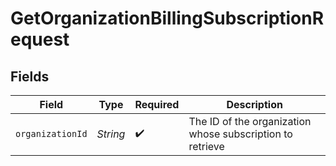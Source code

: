 # GetOrganizationBillingSubscriptionRequest


## Fields

| Field                                                     | Type                                                      | Required                                                  | Description                                               |
| --------------------------------------------------------- | --------------------------------------------------------- | --------------------------------------------------------- | --------------------------------------------------------- |
| `organizationId`                                          | *String*                                                  | :heavy_check_mark:                                        | The ID of the organization whose subscription to retrieve |